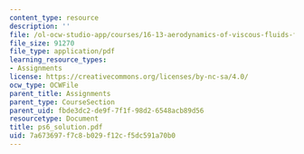 ```yaml
---
content_type: resource
description: ''
file: /ol-ocw-studio-app/courses/16-13-aerodynamics-of-viscous-fluids-fall-2003/7a673697f7c8b029f12cf5dc591a70b0_ps6_solution.pdf
file_size: 91270
file_type: application/pdf
learning_resource_types:
- Assignments
license: https://creativecommons.org/licenses/by-nc-sa/4.0/
ocw_type: OCWFile
parent_title: Assignments
parent_type: CourseSection
parent_uid: fbde3dc2-de9f-7f1f-98d2-6548acb89d56
resourcetype: Document
title: ps6_solution.pdf
uid: 7a673697-f7c8-b029-f12c-f5dc591a70b0
---
```

